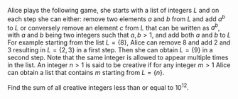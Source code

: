 Alice plays the following game, she starts with a list of integers $L$ and on each step she can either:
remove two elements $a$ and $b$ from $L$ and add $a^b$ to $L$
or conversely remove an element $c$ from $L$ that can be written as $a^b$, with $a$ and $b$ being two integers such that $a, b > 1$, and add both $a$ and $b$ to $L$
For example starting from the list $L=\{8\}$, Alice can remove $8$ and add $2$ and $3$ resulting in $L=\{2,3\}$ in a first step. Then she can obtain $L=\{9\}$ in a second step.
Note that the same integer is allowed to appear multiple times in the list.
An integer $n>1$ is said to be creative if for any integer $m \gt 1$ Alice can obtain a list that contains $m$ starting from $L=\{n\}$.

Find the sum of all creative integers less than or equal to $10^{12}$.